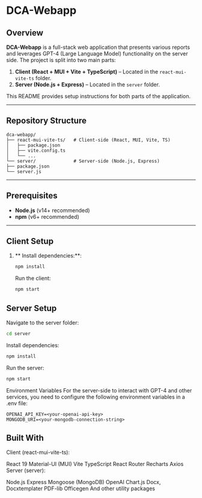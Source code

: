 # DCA-Webapp

## Overview

**DCA-Webapp** is a full-stack web application that presents various reports and leverages GPT-4 (Large Language Model) functionality on the server side. The project is split into two main parts:

1. **Client (React + MUI + Vite + TypeScript)** – Located in the `react-mui-vite-ts` folder.
2. **Server (Node.js + Express)** – Located in the `server` folder.

This README provides setup instructions for both parts of the application.

---

## Repository Structure
```
dca-webapp/
├── react-mui-vite-ts/   # Client-side (React, MUI, Vite, TS)
│   ├── package.json
│   ├── vite.config.ts
│   └── ...
└── server/              # Server-side (Node.js, Express)
├── package.json
└── server.js
```

---

## Prerequisites

- **Node.js** (v14+ recommended)
- **npm** (v6+ recommended)

---

## Client Setup

1. ** Install dependencies:**:

    ```bash
    npm install
    ```
   Run the client:
     ```bash
    npm start
     ```
## Server Setup
Navigate to the server folder:
```bash
cd server
```
Install dependencies:
```bash
npm install
```
Run the server:
```bash
npm start
```

Environment Variables
For the server-side to interact with GPT-4 and other services, you need to configure the following environment variables in a .env file:
```
OPENAI_API_KEY=<your-openai-api-key>
MONGODB_URI=<your-mongodb-connection-string>
```

## Built With
Client (react-mui-vite-ts):

React 19
Material-UI (MUI)
Vite
TypeScript
React Router
Recharts
Axios
Server (server):

Node.js
Express
Mongoose (MongoDB)
OpenAI
Chart.js
Docx, Docxtemplater
PDF-lib
Officegen
And other utility packages

